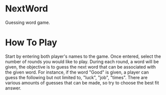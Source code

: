 # NextWord
Guessing word game.

# How To Play
Start by entering both player's names to the game. Once entered, select the number of rounds you would like to play.
During each round, a word will be given, the objective is to guess the next word that can be associated with the given word.
For instance, if the word "Good" is given, a player can guess the following but not limited to, "luck", "job", "times". There
are various amounts of guesses that can be made, so try to choose the best fit answer.
